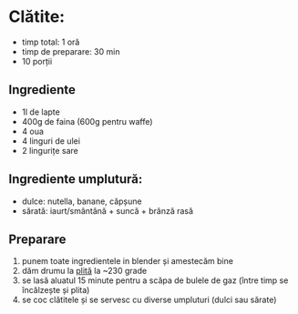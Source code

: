 # Clătite:
- timp total: 1 oră
- timp de preparare: 30 min
- 10 porții

## Ingrediente
- 1l de lapte
- 400g de faina (600g pentru waffe)
- 4 oua
- 4 linguri de ulei
- 2 lingurițe sare

## Ingrediente umplutură:
- dulce: nutella, banane, căpșune
- sărată: iaurt/smântână + suncă + brânză rasă

## Preparare
1. punem toate ingredientele in blender și amestecăm bine
2. dăm drumu la [plită](http://ristochef.ro/echipamente_pentru_masa/crepiere/bepia03187.html) la ~230 grade
3. se lasă aluatul 15 minute pentru a scăpa de bulele de gaz (între timp se încălzește și plita)
4. se coc clătitele și se servesc cu diverse umpluturi (dulci sau sărate)

